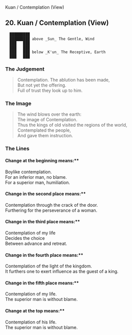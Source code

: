 Kuan / Contemplation (View)
## 20. Kuan / Contemplation (View)
      █████████
      █████████ above _Sun_ The Gentle, Wind  
      ███   ███
      ███   ███
      ███   ███ below _K'un_ The Receptive, Earth  
      ███   ███
### The Judgement
> Contemplation. The ablution has been made,  
 But not yet the offering.  
 Full of trust they look up to him.
### The Image
> The wind blows over the earth:  
 The image of Contemplation.  
 Thus the kings of old visited the regions of the world,  
 Contemplated the people,  
 And gave them instruction.
### The Lines

#### Change at the beginning means:**  
 Boylike contemplation.  
 For an inferior man, no blame.  
 For a superior man, humiliation.
#### Change in the second place means:**  
 Contemplation through the crack of the door.  
 Furthering for the perseverance of a woman.
#### Change in the third place means:**  
 Contemplation of my life  
 Decides the choice  
 Between advance and retreat.
#### Change in the fourth place means:**  
 Contemplation of the light of the kingdom.  
 It furthers one to exert influence as the guest of a king.
#### Change in the fifth place means:**  
 Contemplation of my life.  
 The superior man is without blame.
#### Change at the top means:**  
 Contemplation of his life.  
 The superior man is without blame.



